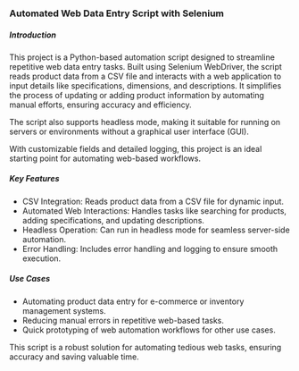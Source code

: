 <h3>Automated Web Data Entry Script with Selenium</h3>
<h5>Introduction</h5>
<p>This project is a Python-based automation script designed to streamline repetitive web data entry tasks. Built using Selenium WebDriver, the script reads product data from a CSV file and interacts with a web application to input details like specifications, dimensions, and descriptions. It simplifies the process of updating or adding product information by automating manual efforts, ensuring accuracy and efficiency.</p>

<p>The script also supports headless mode, making it suitable for running on servers or environments without a graphical user interface (GUI).</p>

<p>With customizable fields and detailed logging, this project is an ideal starting point for automating web-based workflows.</p>

<h5>Key Features</h5>
<ul>
  <li>CSV Integration: Reads product data from a CSV file for dynamic input.</li>
  <li>Automated Web Interactions: Handles tasks like searching for products, adding specifications, and updating descriptions.</li>
  <li>Headless Operation: Can run in headless mode for seamless server-side automation.</li>
  <li>Error Handling: Includes error handling and logging to ensure smooth execution.</li>
</ul>

<h5>Use Cases</h5>
<ul>
  <li>Automating product data entry for e-commerce or inventory management systems.</li>
  <li>Reducing manual errors in repetitive web-based tasks.</li>
  <li>Quick prototyping of web automation workflows for other use cases.</li>
</ul>

<p>This script is a robust solution for automating tedious web tasks, ensuring accuracy and saving valuable time.</p>
